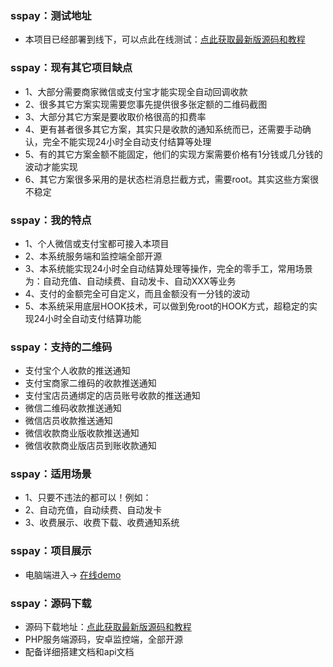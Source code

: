 ### sspay：测试地址
 - 本项目已经部署到线下，可以点此在线测试：[点此获取最新版源码和教程](https://sspay.goodqp.com/) 
 
### sspay：现有其它项目缺点
 - 1、大部分需要商家微信或支付宝才能实现全自动回调收款
 - 2、很多其它方案实现需要您事先提供很多张定额的二维码截图
 - 3、大部分其它方案是要收取价格很高的扣费率
 - 4、更有甚者很多其它方案，其实只是收款的通知系统而已，还需要手动确认，完全不能实现24小时全自动支付结算等处理
 - 5、有的其它方案金额不能固定，他们的实现方案需要价格有1分钱或几分钱的波动才能实现
 - 6、其它方案很多采用的是状态栏消息拦截方式，需要root。其实这些方案很不稳定

### sspay：我的特点
 - 1、个人微信或支付宝都可接入本项目
 - 2、本系统服务端和监控端全部开源
 - 3、本系统能实现24小时全自动结算处理等操作，完全的零手工，常用场景为：自动充值、自动续费、自动发卡、自动XXX等业务
 - 4、支付的金额完全可自定义，而且金额没有一分钱的波动
 - 5、本系统采用底层HOOK技术，可以做到免root的HOOK方式，超稳定的实现24小时全自动支付结算功能

### sspay：支持的二维码
 - 支付宝个人收款的推送通知
 - 支付宝商家二维码的收款推送通知 
 - 支付宝店员通绑定的店员账号收款的推送通知
 - 微信二维码收款推送通知
 - 微信店员收款推送通知
 - 微信收款商业版收款推送通知
 - 微信收款商业版店员到账收款通知

### sspay：适用场景
 - 1、只要不违法的都可以！例如：
 - 2、自动充值，自动续费、自动发卡
 - 3、收费展示、收费下载、收费通知系统
 
  
### sspay：项目展示
- 电脑端进入→ [在线demo](https://sspay.goodqp.com/)

### sspay：源码下载
 - 源码下载地址：[点此获取最新版源码和教程](https://sspay.goodqp.com/) 
 - PHP服务端源码，安卓监控端，全部开源
 - 配备详细搭建文档和api文档
